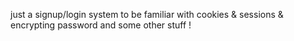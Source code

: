 just a signup/login system to be familiar with cookies & sessions & encrypting password and some other stuff !
